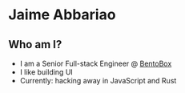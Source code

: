 # Jaime Abbariao

## Who am I?

- I am a Senior Full-stack Engineer @ [BentoBox](https://getbento.com)
- I like building UI
- Currently: hacking away in JavaScript and Rust
